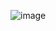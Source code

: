 
![image](https://user-images.githubusercontent.com/127086595/233848170-407db129-3848-437b-9dd0-a458664a5182.png)
